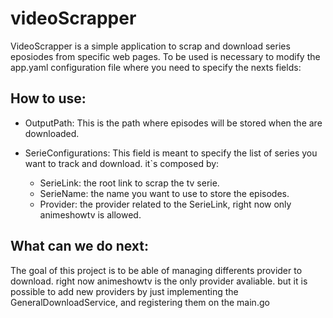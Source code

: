# videoScrapper

VideoScrapper is a simple application to scrap and download series eposiodes from specific web pages.
To be used is necessary to modify the app.yaml configuration file where you need to specify the nexts fields:
## How to use:
- OutputPath: This is the path where episodes will be stored  when the are downloaded.

- SerieConfigurations: This field is meant to specify the list of series you want to track and download. it`s composed by:
  - SerieLink: the root link to scrap the tv serie.
  - SerieName: the name you want to use to store the episodes.
  - Provider:  the provider related to the SerieLink, right now only animeshowtv is allowed.



## What can we do next:

The goal of this  project is to be able of managing differents provider to download. right now  animeshowtv is the only provider avaliable. but it is possible to add new providers by  just implementing  the  GeneralDownloadService, and registering them on the main.go 


